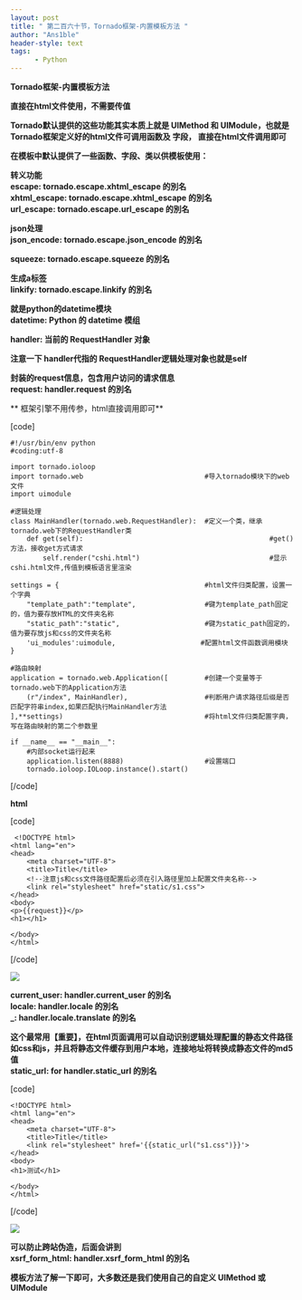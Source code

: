 ```yaml
---
layout: post
title: " 第二百六十节，Tornado框架-内置模板方法 "
author: "Ans1ble"
header-style: text
tags:
      - Python
---
```


**Tornado框架-内置模板方法**

**直接在html文件使用，不需要传值**

**Tornado默认提供的这些功能其实本质上就是 UIMethod 和 UIModule，也就是 **Tornado框架定义好的html文件可调用函数及
**字段， 直接在html文件调用即可******

**在模板中默认提供了一些函数、字段、类以供模板使用：**

**转义功能**  
 **escape: tornado.escape.xhtml_escape 的別名**  
 **xhtml_escape: tornado.escape.xhtml_escape 的別名**  
 **url_escape: tornado.escape.url_escape 的別名**



**json处理**  
 **json_encode: tornado.escape.json_encode 的別名**

**squeeze: tornado.escape.squeeze 的別名**



**生成a标签**  
 **linkify: tornado.escape.linkify 的別名**



**就是python的datetime模块**  
 **datetime: Python 的 datetime 模组**

**handler: 当前的 RequestHandler 对象**

****注意一下 **handler代指的 **RequestHandler逻辑处理对象也就是self********



**封装的request信息，包含用户访问的请求信息**  
 **request: handler.request 的別名**

**  框架引擎不用传参，html直接调用即可**

[code]

    #!/usr/bin/env python
    #coding:utf-8
    
    import tornado.ioloop
    import tornado.web                              #导入tornado模块下的web文件
    import uimodule
    
    #逻辑处理
    class MainHandler(tornado.web.RequestHandler):  #定义一个类，继承tornado.web下的RequestHandler类
        def get(self):                                              #get()方法，接收get方式请求
            self.render("cshi.html")                                #显示cshi.html文件,传值到模板语言里渲染
    
    settings = {                                    #html文件归类配置，设置一个字典
        "template_path":"template",                 #键为template_path固定的，值为要存放HTML的文件夹名称
        "static_path":"static",                     #键为static_path固定的，值为要存放js和css的文件夹名称
        'ui_modules':uimodule,                     #配置html文件函数调用模块
    }
    
    #路由映射
    application = tornado.web.Application([         #创建一个变量等于tornado.web下的Application方法
        (r"/index", MainHandler),                   #判断用户请求路径后缀是否匹配字符串index,如果匹配执行MainHandler方法
    ],**settings)                                   #将html文件归类配置字典，写在路由映射的第二个参数里
    
    if __name__ == "__main__":
        #内部socket运行起来
        application.listen(8888)                    #设置端口
        tornado.ioloop.IOLoop.instance().start()
[/code]

**html**

[code]

     <!DOCTYPE html>
    <html lang="en">
    <head>
        <meta charset="UTF-8">
        <title>Title</title>
        <!--注意js和css文件路径配置后必须在引入路径里加上配置文件夹名称-->
        <link rel="stylesheet" href="static/s1.css">
    </head>
    <body>
    <p>{{request}}</p>
    <h1></h1>
    
    </body>
    </html>
[/code]

![](https://images2015.cnblogs.com/blog/955761/201705/955761-20170515201845197-904132931.png)



**current_user: handler.current_user 的別名**  
 **locale: handler.locale 的別名**  
 **_: handler.locale.translate 的別名**



**这个最常用【重要】，在html页面调用可以自动识别逻辑处理配置的静态文件路径如css和js，并且将静态文件缓存到用户本地，连接地址将转换成静态文件的md5值**  
 **static_url: for handler.static_url 的別名**



[code]

    <!DOCTYPE html>
    <html lang="en">
    <head>
        <meta charset="UTF-8">
        <title>Title</title>
        <link rel="stylesheet" href='{{static_url("s1.css")}}'>
    </head>
    <body>
    <h1>测试</h1>
    
    </body>
    </html>
[/code]



![](https://images2015.cnblogs.com/blog/955761/201705/955761-20170515203005728-739857221.png)



**可以防止跨站伪造，后面会讲到**  
 **xsrf_form_html: handler.xsrf_form_html 的別名**



**模板方法了解一下即可，大多数还是我们使用自己的自定义 **UIMethod 或 UIModule****

